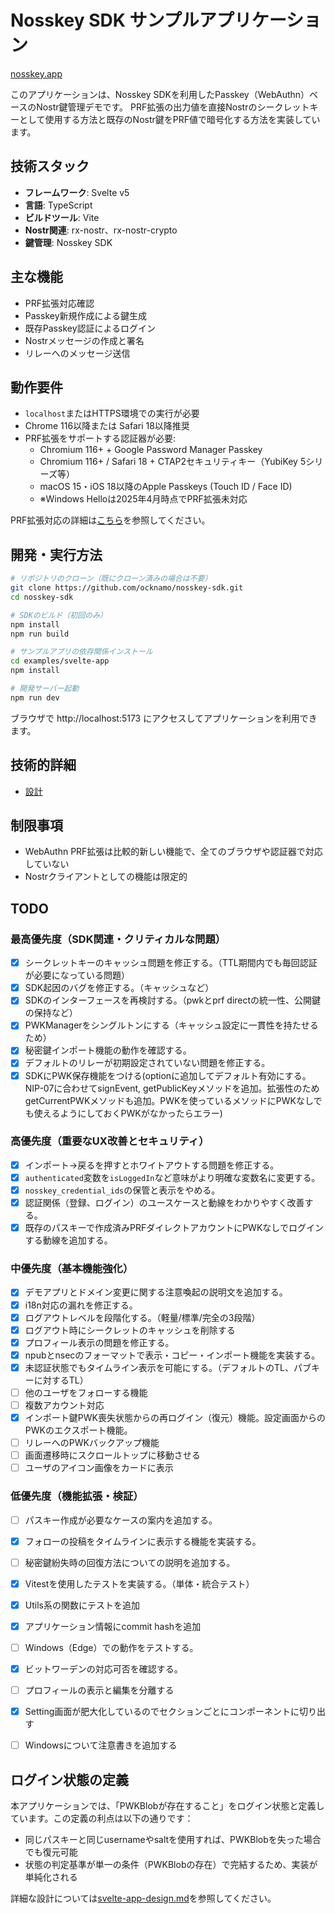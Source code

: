 # Nosskey SDK サンプルアプリケーション

[nosskey.app](https://nosskey.app/)

このアプリケーションは、Nosskey SDKを利用したPasskey（WebAuthn）ベースのNostr鍵管理デモです。
PRF拡張の出力値を直接Nostrのシークレットキーとして使用する方法と既存のNostr鍵をPRF値で暗号化する方法を実装しています。

## 技術スタック

- **フレームワーク**: Svelte v5
- **言語**: TypeScript
- **ビルドツール**: Vite
- **Nostr関連**: rx-nostr、rx-nostr-crypto
- **鍵管理**: Nosskey SDK

## 主な機能

- PRF拡張対応確認
- Passkey新規作成による鍵生成
- 既存Passkey認証によるログイン
- Nostrメッセージの作成と署名
- リレーへのメッセージ送信

## 動作要件

- `localhost`またはHTTPS環境での実行が必要
- Chrome 116以降または Safari 18以降推奨
- PRF拡張をサポートする認証器が必要:
  - Chromium 116+ + Google Password Manager Passkey
  - Chromium 116+ / Safari 18 + CTAP2セキュリティキー（YubiKey 5シリーズ等）
  - macOS 15・iOS 18以降のApple Passkeys (Touch ID / Face ID)
  - ※Windows Helloは2025年4月時点でPRF拡張未対応

PRF拡張対応の詳細は[こちら](../../docs/prf-support-tables.md)を参照してください。

## 開発・実行方法

```bash
# リポジトリのクローン（既にクローン済みの場合は不要）
git clone https://github.com/ocknamo/nosskey-sdk.git
cd nosskey-sdk

# SDKのビルド（初回のみ）
npm install
npm run build

# サンプルアプリの依存関係インストール
cd examples/svelte-app
npm install

# 開発サーバー起動
npm run dev
```

ブラウザで http://localhost:5173 にアクセスしてアプリケーションを利用できます。

## 技術的詳細

- [設計](svelte-app-design.md)

## 制限事項

- WebAuthn PRF拡張は比較的新しい機能で、全てのブラウザや認証器で対応していない
- Nostrクライアントとしての機能は限定的

## TODO

### 最高優先度（SDK関連・クリティカルな問題）
- [x] シークレットキーのキャッシュ問題を修正する。（TTL期間内でも毎回認証が必要になっている問題）
- [x] SDK起因のバグを修正する。（キャッシュなど）
- [x] SDKのインターフェースを再検討する。（pwkとprf directの統一性、公開鍵の保持など）
- [x] PWKManagerをシングルトンにする（キャッシュ設定に一貫性を持たせるため）
- [x] 秘密鍵インポート機能の動作を確認する。
- [x] デフォルトのリレーが初期設定されていない問題を修正する。
- [x] SDKにPWK保存機能をつける(optionに追加してデフォルト有効にする。NIP-07に合わせてsignEvent, getPublicKeyメソッドを追加。拡張性のためgetCurrentPWKメソッドも追加。PWKを使っているメソッドにPWKなしでも使えるようにしておくPWKがなかったらエラー)

### 高優先度（重要なUX改善とセキュリティ）
- [x] インポート→戻るを押すとホワイトアウトする問題を修正する。
- [x] `authenticated`変数を`isLoggedIn`など意味がより明確な変数名に変更する。
- [x] `nosskey_credential_ids`の保管と表示をやめる。
- [x] 認証関係（登録、ログイン）のユースケースと動線をわかりやすく改善する。
- [x] 既存のパスキーで作成済みPRFダイレクトアカウントにPWKなしでログインする動線を追加する。

### 中優先度（基本機能強化）
- [x] デモアプリとドメイン変更に関する注意喚起の説明文を追加する。
- [x] i18n対応の漏れを修正する。
- [x] ログアウトレベルを段階化する。（軽量/標準/完全の3段階）
- [x] ログアウト時にシークレットのキャッシュを削除する
- [x] プロフィール表示の問題を修正する。
- [x] npubとnsecのフォーマットで表示・コピー・インポート機能を実装する。
- [x] 未認証状態でもタイムライン表示を可能にする。（デフォルトのTL、パブキーに対するTL）
- [ ] 他のユーザをフォローする機能
- [ ] 複数アカウント対応
- [x] インポート鍵PWK喪失状態からの再ログイン（復元）機能。設定画面からのPWKのエクスポート機能。
- [ ] リレーへのPWKバックアップ機能
- [ ] 画面遷移時にスクロールトップに移動させる
- [ ] ユーザのアイコン画像をカードに表示

### 低優先度（機能拡張・検証）
- [ ] パスキー作成が必要なケースの案内を追加する。
- [x] フォローの投稿をタイムラインに表示する機能を実装する。
- [ ] 秘密鍵紛失時の回復方法についての説明を追加する。
- [x] Vitestを使用したテストを実装する。（単体・統合テスト）
- [x] Utils系の関数にテストを追加
- [x] アプリケーション情報にcommit hashを追加
- [ ] Windows（Edge）での動作をテストする。
- [x] ビットワーデンの対応可否を確認する。
- [ ] プロフィールの表示と編集を分離する
- [x] Setting画面が肥大化しているのでセクションごとにコンポーネントに切り出す
- [ ] Windowsについて注意書きを追加する


## ログイン状態の定義

本アプリケーションでは、「PWKBlobが存在すること」をログイン状態と定義しています。この定義の利点は以下の通りです：

- 同じパスキーと同じusernameやsaltを使用すれば、PWKBlobを失った場合でも復元可能
- 状態の判定基準が単一の条件（PWKBlobの存在）で完結するため、実装が単純化される

詳細な設計については[svelte-app-design.md](svelte-app-design.md)を参照してください。
